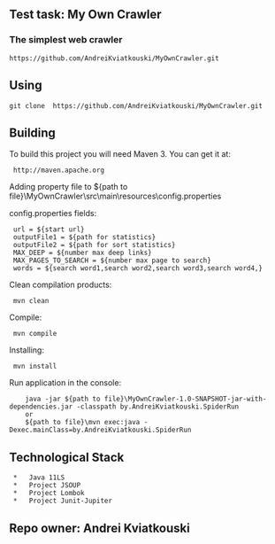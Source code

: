 
Test task:  My Own Crawler
----------------------------------------------------
### The simplest web crawler

    https://github.com/AndreiKviatkouski/MyOwnCrawler.git
     
Using
--------

    git clone  https://github.com/AndreiKviatkouski/MyOwnCrawler.git
     
Building
--------
 
 To build this project you will need Maven 3. You can get it at:
 
     http://maven.apache.org
     
 Adding property file to  ${path to file}\MyOwnCrawler\src\main\resources\config.properties
 
 config.properties fields:
 
     url = ${start url}
     outputFile1 = ${path for statistics}
     outputFile2 = ${path for sort statistics}
     MAX_DEEP = ${number max deep links}
     MAX_PAGES_TO_SEARCH = ${number max page to search}
     words = ${search word1,search word2,search word3,search word4,}

 Clean compilation products:
 
     mvn clean
     
 Compile:
 
     mvn compile
     
  Installing:
  
     mvn install
     
 
  Run application in the console:
  
        java -jar ${path to file}\MyOwnCrawler-1.0-SNAPSHOT-jar-with-dependencies.jar -classpath by.AndreiKviatkouski.SpiderRun
        or  
        ${path to file}\mvn exec:java -Dexec.mainClass=by.AndreiKviatkouski.SpiderRun 

  ## Technological Stack
     *   Java 11LS
     *   Project JSOUP 
     *   Project Lombok
     *   Project Junit-Jupiter
   
     
 ## Repo owner: Andrei Kviatkouski
 